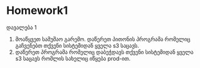 # Homework1
დავალება 1
1. მოაწყვეთ სამუშაო გარემო. დაწერეთ პითონის პროგრამა რომელიც გაჩვენებთ
თქვენი სისტემიდან ყველა s3 საცავს.
2. დაწერეთ პროგრამა რომელიც დაბეჭდავს თქვენი სისტემიდან ყველა s3 საცავს
რომლის სახელიც იწყება prod-ით.
